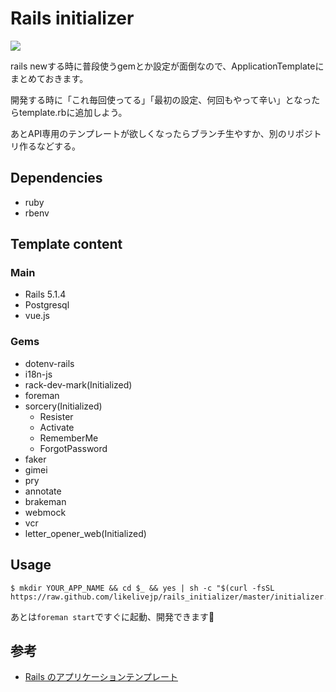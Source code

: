 # Rails initializer

![](https://img.shields.io/badge/Rails-5.1.4-red.svg?style=flat-square)

rails newする時に普段使うgemとか設定が面倒なので、ApplicationTemplateにまとめておきます。

開発する時に「これ毎回使ってる」「最初の設定、何回もやって辛い」となったらtemplate.rbに追加しよう。

あとAPI専用のテンプレートが欲しくなったらブランチ生やすか、別のリポジトリ作るなどする。

## Dependencies

- ruby
- rbenv

## Template content

### Main

- Rails 5.1.4
- Postgresql
- vue.js

### Gems

- dotenv-rails
- i18n-js
- rack-dev-mark(Initialized)
- foreman
- sorcery(Initialized)
  - Resister
  - Activate
  - RememberMe
  - ForgotPassword
- faker
- gimei
- pry
- annotate
- brakeman
- webmock
- vcr
- letter_opener_web(Initialized)

## Usage

```
$ mkdir YOUR_APP_NAME && cd $_ && yes | sh -c "$(curl -fsSL https://raw.github.com/likelivejp/rails_initializer/master/initializer.sh)"
```

あとは`foreman start`ですぐに起動、開発できます🚀

## 参考

- [Rails のアプリケーションテンプレート](https://railsguides.jp/rails_application_templates.html)

